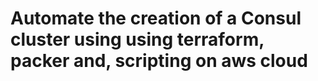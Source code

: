 # Automate the creation of a Consul cluster using using terraform, packer and, scripting on aws cloud
